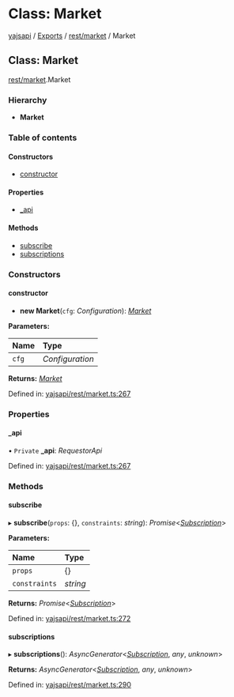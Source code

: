 # Class: Market

[yajsapi](../yajsapi.md) / [Exports](../modules/) / [rest/market](../modules/rest_market.md) / Market

## Class: Market

[rest/market](../modules/rest_market.md).Market

### Hierarchy

* **Market**

### Table of contents

#### Constructors

* [constructor](rest_market.market.md#constructor)

#### Properties

* [\_api](rest_market.market.md#_api)

#### Methods

* [subscribe](rest_market.market.md#subscribe)
* [subscriptions](rest_market.market.md#subscriptions)

### Constructors

#### constructor

+ **new Market**\(`cfg`: _Configuration_\): [_Market_](rest_market.market.md)

**Parameters:**

| Name | Type |
| :--- | :--- |
| `cfg` | _Configuration_ |

**Returns:** [_Market_](rest_market.market.md)

Defined in: [yajsapi/rest/market.ts:267](https://github.com/golemfactory/yajsapi/blob/289a25a/yajsapi/rest/market.ts#L267)

### Properties

#### \_api

• `Private` **\_api**: _RequestorApi_

Defined in: [yajsapi/rest/market.ts:267](https://github.com/golemfactory/yajsapi/blob/289a25a/yajsapi/rest/market.ts#L267)

### Methods

#### subscribe

▸ **subscribe**\(`props`: {}, `constraints`: _string_\): _Promise_&lt;[_Subscription_](rest_market.subscription.md)&gt;

**Parameters:**

| Name | Type |
| :--- | :--- |
| `props` | {} |
| `constraints` | _string_ |

**Returns:** _Promise_&lt;[_Subscription_](rest_market.subscription.md)&gt;

Defined in: [yajsapi/rest/market.ts:272](https://github.com/golemfactory/yajsapi/blob/289a25a/yajsapi/rest/market.ts#L272)

#### subscriptions

▸ **subscriptions**\(\): _AsyncGenerator_&lt;[_Subscription_](rest_market.subscription.md), _any_, _unknown_&gt;

**Returns:** _AsyncGenerator_&lt;[_Subscription_](rest_market.subscription.md), _any_, _unknown_&gt;

Defined in: [yajsapi/rest/market.ts:290](https://github.com/golemfactory/yajsapi/blob/289a25a/yajsapi/rest/market.ts#L290)

